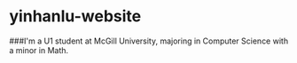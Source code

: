 # yinhanlu-website
###I'm a U1 student at McGill University, majoring in Computer Science with a minor in Math.
